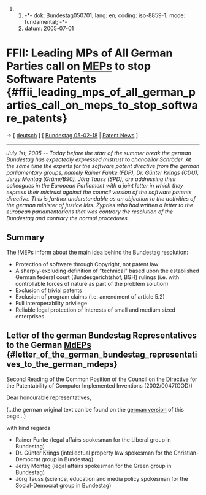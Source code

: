 1.  1.  -\*- dok: Bundestag050701; lang: en; coding: iso-8859-1; mode:
        fundamental; -\*-
    2.  datum: 2005-07-01

# FFII: Leading MPs of All German Parties call on [MEPs](MEPs "wikilink") to stop Software Patents {#ffii_leading_mps_of_all_german_parties_call_on_meps_to_stop_software_patents}

-\> \[ [ deutsch](MdbAnMdep050701De "wikilink") \] \[ [ Bundestag
05-02-18](Bundestag050218En "wikilink") \| [ Patent
News](SwpatcninoEn "wikilink") \]

------------------------------------------------------------------------

*July 1st, 2005 \-- Today before the start of the summer break the
german Bundestag has expectedly expressed mistrust to chancellor
Schröder. At the same time the experts for the software patent directive
from the german parliamentary groups, namely Rainer Funke (FDP), Dr.
Günter Krings (CDU), Jerzy Montag (Grüne/B90), Jörg Tauss (SPD), are
addressing their colleagues in the European Parliament with a joint
letter in which they express their mistrust against the council version
of the software patents directive. This is further understandable as an
objection to the activities of the german minister of justice Mrs.
Zypries who had written a letter to the european parlamentarians that
was contrary the resolution of the Bundestag and contrary the normal
procedures.*

## Summary

The !MEPs inform about the main idea behind the Bundestag resolution:

-   Protection of software through Copyright, not patent law
-   A sharply-excluding definition of \"technical\" based upon the
    established German federal court (Bundesgerichtshof, BGH) rulings
    (i.e. with controllable forces of nature as part of the problem
    solution)
-   Exclusion of trivial patents
-   Exclusion of program claims (i.e. amendment of article 5.2)
-   Full interoperability privilege
-   Reliable legal protection of interests of small and medium sized
    enterprises

## Letter of the german Bundestag Representatives to the German [MdEPs](MdEPs "wikilink") {#letter_of_the_german_bundestag_representatives_to_the_german_mdeps}

Second Reading of the Common Position of the Council on the Directive
for the Patentability of Computer Implemented Inventions
(2002/0047(COD))

Dear honourable representatives,

(\...the german original text can be found on the [ german
version](MdbAnMdep050701De "wikilink") of this page\...)

with kind regards

-   Rainer Funke (legal affairs spokesman for the Liberal group in
    Bundestag)
-   Dr. Günter Krings (intellectual property law spokesman for the
    Christian-Democrat group in Bundestag)
-   Jerzy Montag (legal affairs spokesman for the Green group in
    Bundestag)
-   Jörg Tauss (science, education and media policy spokesman for the
    Social-Democrat group in Bundestag)
